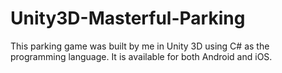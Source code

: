 # Unity3D-Masterful-Parking
This parking game was built by me in Unity 3D using C# as the programming language. It is available for both Android and iOS.
